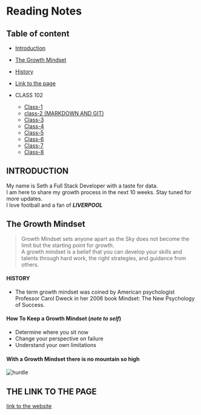 # Reading Notes

## Table of content
- [Introduction](#introduction)
- [The Growth Mindset](#the-growth-mindset)
- [History](#history)
- [Link to the page](#the-link-to-the-page)
- CLASS 102   

     - [Class-1](/102/class_1.md)
     - [class-2 (MARKDOWN AND GIT)](/102/class_2.md)
     - [Class-3](/102/class_3.md)
     - [Class-4](/102/class_4.md)
     - [Class-5](/102/class_5.md)
     - [Class-6](/102/class_6.md)
     - [Class-7](/102/class_7.md)
     - [Class-8](/102/class_8.md)

## INTRODUCTION
My name is Seth a Full Stack Developer with a taste for data.   
I am here to share my growth process in the next 10 weeks. Stay tuned for more updates.  
I love football and a fan of **_LIVERPOOL_**



## The Growth Mindset
>Growth Mindset sets anyone apart as the Sky does not become the limit but the starting point for growth.  
A growth mindset is a belief that you can develop your skills and talents through hard work, the right strategies, and guidance from others.  

#### HISTORY
- The term growth mindset was coined by American psychologist Professor Carol Dweck in her 2006 book Mindset: The New Psychology of Success.
#### How To Keep a Growth Mindset (_note to self_)

+ Determine where you sit now
+ Change your perspective on failure
+ Understand your own limitations

#### With a Growth Mindset there is no mountain so high
![hurdle](https://i.pinimg.com/736x/42/43/4b/42434bfc8cbe330e3d84e3c03e743d73.jpg)
## THE LINK TO THE PAGE
[link to the website](https://sethadd.github.io/Reading-notes-102/)
